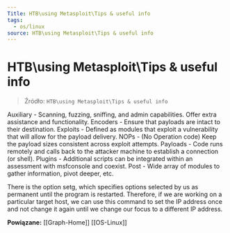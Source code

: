 ```yaml
---
Title: HTB\using Metasploit\Tips & useful info
tags:
  - os/linux
source: HTB\using Metasploit\Tips & useful info
---
```


# HTB\using Metasploit\Tips & useful info

> Źródło: `HTB\using Metasploit\Tips & useful info`

Auxiliary -	Scanning, fuzzing, sniffing, and admin capabilities. Offer extra assistance and functionality.
Encoders -	Ensure that payloads are intact to their destination.
Exploits -	Defined as modules that exploit a vulnerability that will allow for the payload delivery.
NOPs -	(No Operation code) Keep the payload sizes consistent across exploit attempts.
Payloads -	Code runs remotely and calls back to the attacker machine to establish a connection (or shell).
Plugins -	Additional scripts can be integrated within an assessment with msfconsole and coexist.
Post -	Wide array of modules to gather information, pivot deeper, etc.

There is the option setg, which specifies options selected by us as permanent until the program is restarted.
Therefore, if we are working on a particular target host,
we can use this command to set the IP address once and not change it again until we change our focus to a different IP address.

**Powiązane:** [[Graph-Home]] [[OS-Linux]]
